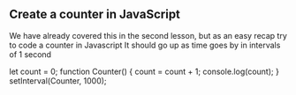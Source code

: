 ## Create a counter in JavaScript

We have already covered this in the second lesson, but as an easy recap try to code a counter in Javascript
It should go up as time goes by in intervals of 1 second

let count = 0;
function Counter() {
  count = count + 1;
  console.log(count);
}
setInterval(Counter, 1000);
